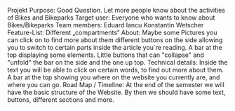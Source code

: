 Projekt Purpose:
Good Question. Let more people know about the activities of Bikes and Bikeparks
Target user:
Everyone who wants to know about Bikes/Bikeparks
Team members:
Eduard Iancu
Konstantin Wetscher
Feature-List: Different „compartments“ About:
Maybe some Pictures you can click on to find more about them
different buttons on the side allowing you to switch to certain parts inside the article you´re reading.
A bar at the top displaying some elements.
Little buttons that can "collapse" and "unfold" the bar on the side and the one up top.
Technical details:
Inside the text you will be able to click on certain words, to find out more about them.
A bar at the top showing you where on the website you currently are, and where you can go.
Road Map / Timeline:
At the end of the semester we will have the basic structure of the Website. By then we should have some text, buttons, different sections and more.
